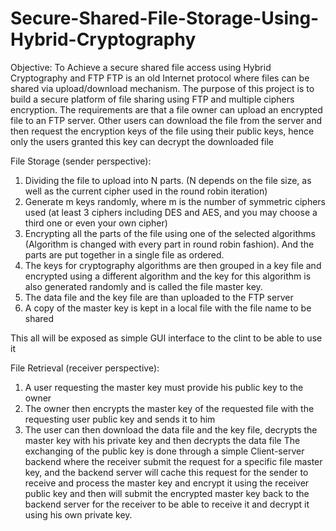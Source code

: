 # Secure-Shared-File-Storage-Using-Hybrid-Cryptography

Objective: To Achieve a secure shared file access using Hybrid Cryptography and FTP FTP is an old Internet protocol where files can be shared via upload/download mechanism. The purpose of this project is to build a secure platform of file sharing using FTP and multiple ciphers encryption. The requirements are that a file owner can upload an encrypted file to an FTP server. Other users can download the file from the server and then request the encryption keys of the file using their public keys, hence only the users granted this key can decrypt the downloaded file

File Storage (sender perspective):

1.	Dividing the file to upload into N parts. (N depends on the file size, as well as the current cipher used in the round robin iteration)
2.	Generate m keys randomly, where m is the number of symmetric ciphers used (at least 3 ciphers including DES and AES, and you may choose a third one or even your own cipher)
3.	Encrypting all the parts of the file using one of the selected algorithms (Algorithm is changed with every part in round robin fashion). And the parts are put together in a single file as ordered.
4.	The keys for cryptography algorithms are then grouped in a key file and encrypted using a different algorithm and the key for this algorithm is also generated randomly and is called the file master key.
5.	The data file and the key file are than uploaded to the FTP server
6.	A copy of the master key is kept in a local file with the file name to be shared

This all will be exposed as simple GUI interface to the clint to be able to use it

File Retrieval (receiver perspective):
1.	A user requesting the master key must provide his public key to the owner
2.	The owner then encrypts the master key of the requested file with the requesting user public key and sends it to him
3.	The user can then download the data file and the key file, decrypts the master key with his private key and then decrypts the data file
The exchanging of the public key is done through a simple Client-server backend where the receiver submit the request for a specific file master key, and the backend server will cache this request for the sender to receive and process the master key and encrypt it using the receiver public key and then will submit the encrypted master key back to the backend server for the receiver to be able to receive it and decrypt it using his own private key.

